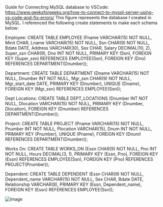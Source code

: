 Guide for Connecting MySQL database to VSCode: https://www.geeksforgeeks.org/how-to-connect-to-mysql-server-using-vs-code-and-fix-errors/
This figure represents the database I created in MySQL. I referenced the following create statements to make each schema below:

Employee: CREATE TABLE EMPLOYEE (Fname VARCHAR(15) NOT NULL, Minit CHAR, Lname VARCHAR(15) NOT NULL, Ssn CHAR(9) NOT NULL, Bdate DATE, Address VARCHAR(30), Sex CHAR, Salary DECIMAL(10, 2), Super_ssn CHAR(9), Dno INT NOT NULL, PRIMARY KEY (Ssn), FOREIGN KEY (Super_ssn) REFERENCES EMPLOYEE(Ssn), FOREIGN KEY (Dno) REFERENCES DEPARTMENT(Dnumber));

Department: CREATE TABLE DEPARTMENT (Dname VARCHAR(15) NOT NULL, Dnumber INT NOT NULL, Mgr_ssn CHAR(9) NOT NULL, Mgr_start_date DATE, PRIMARY KEY (Dnumber), UNIQUE (Dname), FOREIGN KEY (Mgr_ssn) REFERENCES EMPLOYEE(Ssn));

Dept Locations: CREATE TABLE DEPT_LOCATIONS (Dnumber INT NOT NULL, Dlocation VARCHAR(15) NOT NULL, PRIMARY KEY (Dnumber, Dlocation), FOREIGN KEY (Dnumber) REFERENCES DEPARTMENT(Dnumber));

Project: CREATE TABLE PROJECT (Pname VARCHAR(15) NOT NULL, Pnumber INT NOT NULL, Plocation VARCHAR(15), Dnum INT NOT NULL, PRIMARY KEY (Pnumber), UNIQUE (Pname), FOREIGN KEY (Dnum) REFERENCES DEPARTMENT(Dnumber));

Works On: CREATE TABLE WORKS_ON (Essn CHAR(9) NOT NULL, Pno INT NOT NULL, Hours DECIMAL(3, 1), PRIMARY KEY (Essn, Pno), FOREIGN KEY (Essn) REFERENCES EMPLOYEE(Ssn), FOREIGN KEY (Pno) REFERENCES PROJECT(Pnumber));

Dependent: CREATE TABLE DEPENDENT (Essn CHAR(9) NOT NULL, Dependent_name VARCHAR(15) NOT NULL, Sex CHAR, Bdate DATE, Relationship VARCHAR(8), PRIMARY KEY (Essn, Dependent_name), FOREIGN KEY (Essn) REFERENCES EMPLOYEE(Ssn));

![image](https://github.com/peter-alonzo/database_operations_project/assets/123613195/bc6f7085-118a-403a-ac6b-43bb3da4ee50)
